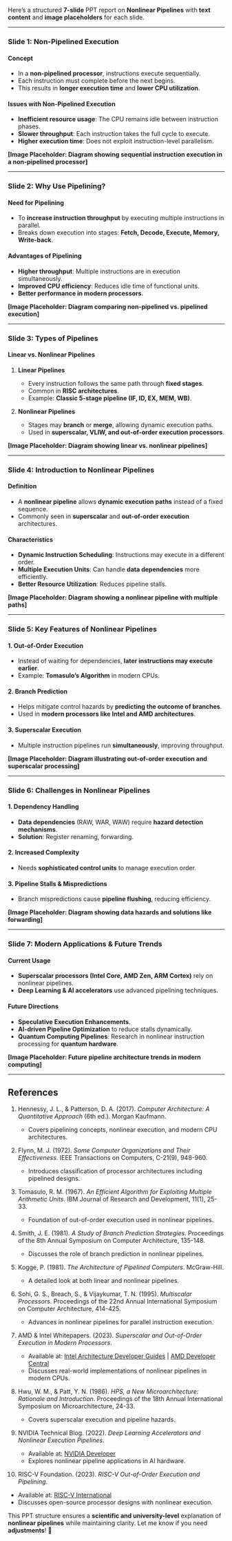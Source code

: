 Here’s a structured **7-slide** PPT report on **Nonlinear Pipelines** with **text content** and **image placeholders** for each slide.  

---

### **Slide 1: Non-Pipelined Execution**  
#### **Concept**  
- In a **non-pipelined processor**, instructions execute sequentially.  
- Each instruction must complete before the next begins.  
- This results in **longer execution time** and **lower CPU utilization**.  

#### **Issues with Non-Pipelined Execution**  
- **Inefficient resource usage**: The CPU remains idle between instruction phases.  
- **Slower throughput**: Each instruction takes the full cycle to execute.  
- **Higher execution time**: Does not exploit instruction-level parallelism.  

**[Image Placeholder: Diagram showing sequential instruction execution in a non-pipelined processor]**  

---

### **Slide 2: Why Use Pipelining?**  
#### **Need for Pipelining**  
- To **increase instruction throughput** by executing multiple instructions in parallel.  
- Breaks down execution into stages: **Fetch, Decode, Execute, Memory, Write-back**.  

#### **Advantages of Pipelining**  
- **Higher throughput**: Multiple instructions are in execution simultaneously.  
- **Improved CPU efficiency**: Reduces idle time of functional units.  
- **Better performance in modern processors**.  

**[Image Placeholder: Diagram comparing non-pipelined vs. pipelined execution]**  

---

### **Slide 3: Types of Pipelines**  
#### **Linear vs. Nonlinear Pipelines**  
1. **Linear Pipelines**  
   - Every instruction follows the same path through **fixed stages**.  
   - Common in **RISC architectures**.  
   - Example: **Classic 5-stage pipeline (IF, ID, EX, MEM, WB)**.  

2. **Nonlinear Pipelines**  
   - Stages may **branch** or **merge**, allowing dynamic execution paths.  
   - Used in **superscalar, VLIW, and out-of-order execution processors**.  

**[Image Placeholder: Diagram showing linear vs. nonlinear pipelines]**  

---

### **Slide 4: Introduction to Nonlinear Pipelines**  
#### **Definition**  
- A **nonlinear pipeline** allows **dynamic execution paths** instead of a fixed sequence.  
- Commonly seen in **superscalar** and **out-of-order execution** architectures.  

#### **Characteristics**  
- **Dynamic Instruction Scheduling**: Instructions may execute in a different order.  
- **Multiple Execution Units**: Can handle **data dependencies** more efficiently.  
- **Better Resource Utilization**: Reduces pipeline stalls.  

**[Image Placeholder: Diagram showing a nonlinear pipeline with multiple paths]**  

---

### **Slide 5: Key Features of Nonlinear Pipelines**  
#### **1. Out-of-Order Execution**  
- Instead of waiting for dependencies, **later instructions may execute earlier**.  
- Example: **Tomasulo’s Algorithm** in modern CPUs.  

#### **2. Branch Prediction**  
- Helps mitigate control hazards by **predicting the outcome of branches**.  
- Used in **modern processors like Intel and AMD architectures**.  

#### **3. Superscalar Execution**  
- Multiple instruction pipelines run **simultaneously**, improving throughput.  

**[Image Placeholder: Diagram illustrating out-of-order execution and superscalar processing]**  

---

### **Slide 6: Challenges in Nonlinear Pipelines**  
#### **1. Dependency Handling**  
- **Data dependencies** (RAW, WAR, WAW) require **hazard detection mechanisms**.  
- **Solution**: Register renaming, forwarding.  

#### **2. Increased Complexity**  
- Needs **sophisticated control units** to manage execution order.  

#### **3. Pipeline Stalls & Mispredictions**  
- Branch mispredictions cause **pipeline flushing**, reducing efficiency.  

**[Image Placeholder: Diagram showing data hazards and solutions like forwarding]**  

---

### **Slide 7: Modern Applications & Future Trends**  
#### **Current Usage**  
- **Superscalar processors (Intel Core, AMD Zen, ARM Cortex)** rely on nonlinear pipelines.  
- **Deep Learning & AI accelerators** use advanced pipelining techniques.  

#### **Future Directions**  
- **Speculative Execution Enhancements**.  
- **AI-driven Pipeline Optimization** to reduce stalls dynamically.  
- **Quantum Computing Pipelines**: Research in nonlinear instruction processing for **quantum hardware**.  

**[Image Placeholder: Future pipeline architecture trends in modern computing]**  

---

## References

1. Hennessy, J. L., & Patterson, D. A. (2017). *Computer Architecture: A Quantitative Approach* (6th ed.). Morgan Kaufmann.  
   - Covers pipelining concepts, nonlinear execution, and modern CPU architectures.  

2. Flynn, M. J. (1972). *Some Computer Organizations and Their Effectiveness*. IEEE Transactions on Computers, C-21(9), 948-960.  
   - Introduces classification of processor architectures including pipelined designs.  

3. Tomasulo, R. M. (1967). *An Efficient Algorithm for Exploiting Multiple Arithmetic Units*. IBM Journal of Research and Development, 11(1), 25-33.  
   - Foundation of out-of-order execution used in nonlinear pipelines.  

4. Smith, J. E. (1981). *A Study of Branch Prediction Strategies*. Proceedings of the 8th Annual Symposium on Computer Architecture, 135-148.  
   - Discusses the role of branch prediction in nonlinear pipelines.  

5. Kogge, P. (1981). *The Architecture of Pipelined Computers*. McGraw-Hill.  
   - A detailed look at both linear and nonlinear pipelines.  

6. Sohi, G. S., Breach, S., & Vijaykumar, T. N. (1995). *Multiscalar Processors*. Proceedings of the 22nd Annual International Symposium on Computer Architecture, 414-425.  
   - Advances in nonlinear pipelines for parallel instruction execution.  

7. AMD & Intel Whitepapers. (2023). *Superscalar and Out-of-Order Execution in Modern Processors*.  
   - Available at: [Intel Architecture Developer Guides](https://www.intel.com/) | [AMD Developer Central](https://www.amd.com/)  
   - Discusses real-world implementations of nonlinear pipelines in modern CPUs.  

8. Hwu, W. M., & Patt, Y. N. (1986). *HPS, a New Microarchitecture: Rationale and Introduction*. Proceedings of the 18th Annual International Symposium on Microarchitecture, 24-33.  
   - Covers superscalar execution and pipeline hazards.  

9. NVIDIA Technical Blog. (2022). *Deep Learning Accelerators and Nonlinear Execution Pipelines*.  
   - Available at: [NVIDIA Developer](https://developer.nvidia.com/)  
   - Explores nonlinear pipeline applications in AI hardware.  

10. RISC-V Foundation. (2023). *RISC-V Out-of-Order Execution and Pipelining*.  
   - Available at: [RISC-V International](https://riscv.org/)  
   - Discusses open-source processor designs with nonlinear execution.  

This PPT structure ensures a **scientific and university-level** explanation of **nonlinear pipelines** while maintaining clarity. Let me know if you need **adjustments**! 🚀
